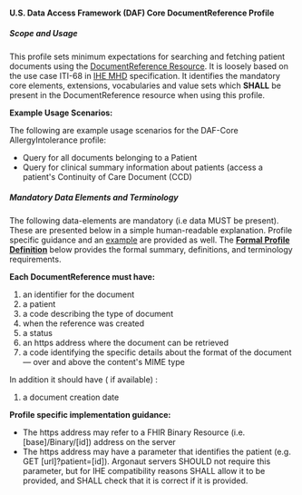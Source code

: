 #### U.S. Data Access Framework (DAF) Core DocumentReference Profile


##### Scope and Usage

This profile sets minimum expectations  for searching and fetching patient documents using the [DocumentReference Resource]. It is loosely based on the use case ITI-68 in [IHE MHD] specification.  It identifies the mandatory core elements, extensions, vocabularies and value sets which **SHALL** be present in the DocumentReference resource when using this profile.

**Example Usage Scenarios:**

The following are example usage scenarios for the DAF-Core AllergyIntolerance
profile:

-   Query for all documents belonging to a Patient
-   Query for clinical summary information about patients (access a patient's Continuity of Care Document (CCD) 


##### Mandatory Data Elements and Terminology


The following data-elements are mandatory (i.e data MUST be present). These are presented below in a simple human-readable explanation.  Profile specific guidance and an [example](#example) are provided as well.  The [**Formal Profile Definition**](#summary) below provides the  formal summary, definitions, and  terminology requirements.  

**Each DocumentReference must have:**

1.  an identifier for the document
2.  a patient
3.  a code describing the type of document
4.  when the reference was created
5.  a status
6.  an https address where the document can be retrieved
7.  a code identifying the specific details about the format of the document — over and above the content's MIME type

In addition it should have ( if available) :

1.  a document creation date

**Profile specific implementation guidance:**

- The https address may refer to a FHIR Binary Resource (i.e. [base]/Binary/[id]) address on the server
- The https address may have a parameter that identifies the patient (e.g. GET [url]?patient=[id]). Argonaut servers SHOULD not require this parameter, but for IHE compatibility reasons SHALL allow it to be provided, and SHALL check that it is correct if it is provided.


[DocumentReference Resource]: http://hl7.org/fhir/documentreference.html
[IHE MHD]: http://ihe.net/uploadedFiles/Documents/ITI/IHE_ITI_Suppl_MHD.pdf
